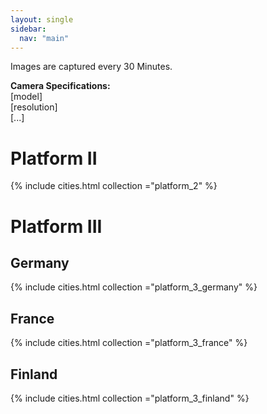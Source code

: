 ```yaml
---
layout: single
sidebar:
  nav: "main"
---
```


Images are captured every 30 Minutes.

**Camera Specifications:**  
[model]  
[resolution]  
[...]
  
  
# Platform II

{% include cities.html collection ="platform_2" %}
  
  
# Platform III

## Germany

{% include cities.html collection ="platform_3_germany" %}

## France

{% include cities.html collection ="platform_3_france" %}

## Finland

{% include cities.html collection ="platform_3_finland" %}





